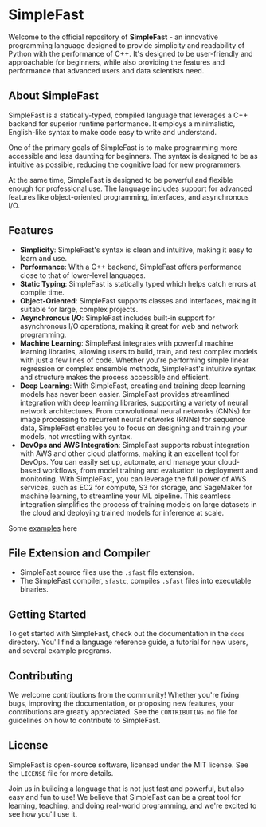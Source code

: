 # SimpleFast

Welcome to the official repository of **SimpleFast** - an innovative programming language designed to provide simplicity and readability of Python with the performance of C++. It's designed to be user-friendly and approachable for beginners, while also providing the features and performance that advanced users and data scientists need.

## About SimpleFast

SimpleFast is a statically-typed, compiled language that leverages a C++ backend for superior runtime performance. It employs a minimalistic, English-like syntax to make code easy to write and understand.

One of the primary goals of SimpleFast is to make programming more accessible and less daunting for beginners. The syntax is designed to be as intuitive as possible, reducing the cognitive load for new programmers.

At the same time, SimpleFast is designed to be powerful and flexible enough for professional use. The language includes support for advanced features like object-oriented programming, interfaces, and asynchronous I/O.

## Features

- **Simplicity**: SimpleFast's syntax is clean and intuitive, making it easy to learn and use.
- **Performance**: With a C++ backend, SimpleFast offers performance close to that of lower-level languages.
- **Static Typing**: SimpleFast is statically typed which helps catch errors at compile time.
- **Object-Oriented**: SimpleFast supports classes and interfaces, making it suitable for large, complex projects.
- **Asynchronous I/O**: SimpleFast includes built-in support for asynchronous I/O operations, making it great for web and network programming.
- **Machine Learning**: SimpleFast integrates with powerful machine learning libraries, allowing users to build, train, and test complex models with just a few lines of code. Whether you're performing simple linear regression or complex ensemble methods, SimpleFast's intuitive syntax and structure makes the process accessible and efficient.
- **Deep Learning**: With SimpleFast, creating and training deep learning models has never been easier. SimpleFast provides streamlined integration with deep learning libraries, supporting a variety of neural network architectures. From convolutional neural networks (CNNs) for image processing to recurrent neural networks (RNNs) for sequence data, SimpleFast enables you to focus on designing and training your models, not wrestling with syntax.
- **DevOps and AWS Integration**: SimpleFast supports robust integration with AWS and other cloud platforms, making it an excellent tool for DevOps. You can easily set up, automate, and manage your cloud-based workflows, from model training and evaluation to deployment and monitoring. With SimpleFast, you can leverage the full power of AWS services, such as EC2 for compute, S3 for storage, and SageMaker for machine learning, to streamline your ML pipeline. This seamless integration simplifies the process of training models on large datasets in the cloud and deploying trained models for inference at scale.

Some [examples](https://github.com/TheSnowGuru/SimpleFast/blob/main/examples.md) here


## File Extension and Compiler

- SimpleFast source files use the `.sfast` file extension.
- The SimpleFast compiler, `sfastc`, compiles `.sfast` files into executable binaries.

## Getting Started

To get started with SimpleFast, check out the documentation in the `docs` directory. You'll find a language reference guide, a tutorial for new users, and several example programs.

## Contributing

We welcome contributions from the community! Whether you're fixing bugs, improving the documentation, or proposing new features, your contributions are greatly appreciated. See the `CONTRIBUTING.md` file for guidelines on how to contribute to SimpleFast.

## License

SimpleFast is open-source software, licensed under the MIT license. See the `LICENSE` file for more details.

Join us in building a language that is not just fast and powerful, but also easy and fun to use! We believe that SimpleFast can be a great tool for learning, teaching, and doing real-world programming, and we're excited to see how you'll use it.
